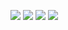 ![](https://raw.githubusercontent.com/anjleonor/github-stats/master/generated/overview.svg#gh-dark-mode-only)
![](https://raw.githubusercontent.com/anjleonor/github-stats/master/generated/overview.svg#gh-light-mode-only)
![](https://raw.githubusercontent.com/anjleonor/github-stats/master/generated/languages.svg#gh-dark-mode-only)
![](https://raw.githubusercontent.com/anjleonor/github-stats/master/generated/languages.svg#gh-light-mode-only)
